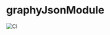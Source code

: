 # graphyJsonModule
![CI](https://github.com/CodeAvailable/graphy-json-module/workflows/CI/badge.svg?branch=main)
